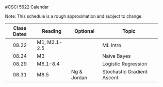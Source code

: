 #CSCI 5622 Calendar

Note: This schedule is a rough approximation and subject to change.

| Class Dates  | Reading         |    Optional |                Topic                                	 |
|:------------:| ----------------| ------------|---------------------------------------------------------|
| 08.22        | M1, M2.1-2.5    |             | ML Intro												 |
| 08.24        | M3              |             | Naive Bayes 											 |
| 08.29        | M8.1-8.4        |             | Logistic Regression									 |
| 08.31        | M8.5            | Ng & Jordan | Stochastic Gradient Ascent 						 	 |

